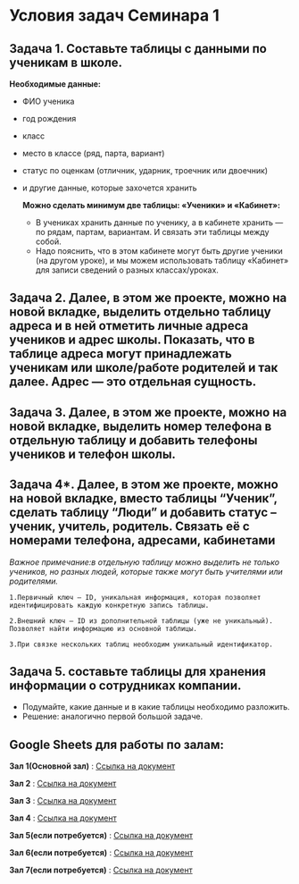 # Условия задач Семинара 1


## Задача 1. Составьте таблицы с данными по ученикам в школе.

__Необходимые данные:__

- ФИО ученика
- год рождения
- класс
- место в классе (ряд, парта, вариант)
- статус по оценкам (отличник, ударник, троечник или двоечник)
- и другие данные, которые захочется хранить
    
    **Можно сделать минимум две таблицы: «Ученики» и «Кабинет»:**
    
    - В учениках хранить данные по ученику, а в кабинете хранить — по рядам, партам, вариантам. И связать эти таблицы между собой.
    - Надо пояснить, что в этом кабинете могут быть другие ученики (на другом уроке), и мы можем использовать таблицу «Кабинет» для записи сведений о разных классах/уроках.

## Задача 2. Далее, в этом же проекте, можно на новой вкладке, выделить отдельно таблицу адреса и в ней отметить личные адреса учеников и адрес школы. Показать, что в таблице адреса могут принадлежать ученикам или школе/работе родителей и так далее. Адрес — это отдельная сущность.

## Задача 3. Далее, в этом же проекте, можно на новой вкладке, выделить номер телефона в отдельную таблицу и добавить телефоны учеников и телефон школы.

## Задача 4*. Далее, в этом же проекте, можно на новой вкладке, вместо таблицы “Ученик”, сделать таблицу “Люди” и добавить статус – ученик, учитель, родитель. Связать её с номерами телефона, адресами, кабинетами


*Важное примечание:в отдельную таблицу можно выделить не только учеников, но разных людей, которые также могут быть учителями или родителями.*


```
1.Первичный ключ — ID, уникальная информация, которая позволяет идентифицировать каждую конкретную запись таблицы. 

2.Внешний ключ — ID из дополнительной таблицы (уже не уникальный). Позволяет найти информацию из основной таблицы.

3.При связке нескольких таблиц необходим уникальный идентификатор.
```


## Задача 5. составьте таблицы для хранения информации о сотрудниках компании.

- Подумайте, какие данные и в какие таблицы необходимо разложить.
- Решение: аналогично первой большой задаче. 

## Google Sheets для работы по залам:
**Зал 1(Основной зал)** : [Ссылка на документ](https://docs.google.com/spreadsheets/d/1WJPMQl5qZR8Lv6IzfdKbvxl0Skf0IzmFJZdrDDja_0g/edit?usp=sharing)

**Зал 2** : [Ссылка на документ](https://docs.google.com/spreadsheets/d/1vO652BIPUxqo8QXN8bJuGo24bjnbVnAoUriteOFLCQ4/edit?usp=sharing)

**Зал 3** : [Ссылка на документ](https://docs.google.com/spreadsheets/d/1eMqRntlVvpvsG_alQy389zGqYHJPuqcAgXPW5_kDJdo/edit?usp=sharing)

**Зал 4** : [Ссылка на документ](https://docs.google.com/spreadsheets/d/192-ZxDzNpR8HAD6E2sa3JdZ6QIUB7dVMg8H0r0xzQ4s/edit?usp=sharing)

**Зал 5(если потребуется)** : [Ссылка на документ](https://docs.google.com/spreadsheets/d/1QpCyRKh8zpUyP53HAPMIwDsggywaQ850yjEKXZKXKPY/edit?usp=sharing)

**Зал 6(если потребуется)** : [Ссылка на документ](https://docs.google.com/spreadsheets/d/1iWmyu80tOBaDjrVRSsaLAx_KR4slFcx9hmwoKBXN7lE/edit?usp=sharing)

**Зал 7(если потребуется)** : [Ссылка на документ](https://docs.google.com/spreadsheets/d/1GTDv8t2RQjUwMCJ13QGQKMTSwniFYR6J4eroS9I8jKw/edit?usp=sharing)



